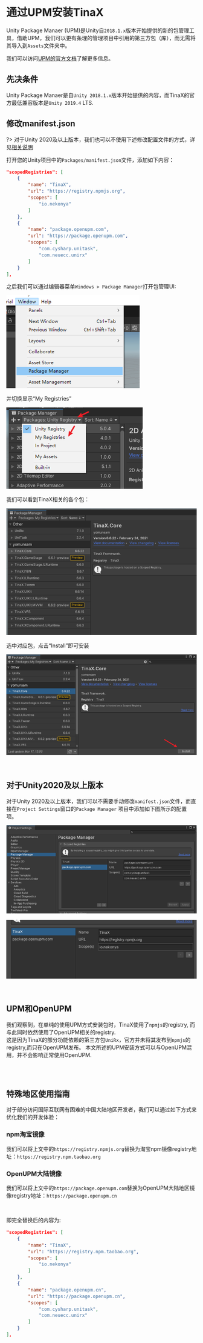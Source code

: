 #  通过UPM安装TinaX

Unity Package Manaer (UPM)是Unity自`2018.1.x`版本开始提供的新的包管理工具，借助UPM，我们可以更有条理的管理项目中引用的第三方包（库），而无需将其导入到`Assets`文件夹中。

我们可以访问[UPM的官方文档](https://docs.unity3d.com/Manual/Packages.html)了解更多信息。

## 先决条件

Unity Package Manaer是自`Unity 2018.1.x`版本开始提供的内容，而TinaX的官方最低兼容版本是`Unity 2019.4` LTS.


## 修改manifest.json

?> 对于Unity 2020及以上版本，我们也可以不使用下述修改配置文件的方式，详见[相关说明](#对于Unity2020及以上版本)

打开您的Unity项目中的`Packages/manifest.json`文件，添加如下内容：

``` json
"scopedRegistries": [
    {
        "name": "TinaX",
        "url": "https://registry.npmjs.org",
        "scopes": [
            "io.nekonya"
        ]
    },
    {
        "name": "package.openupm.com",
        "url": "https://package.openupm.com",
        "scopes": [
            "com.cysharp.unitask",
            "com.neuecc.unirx"
        ]
    }
],
```

之后我们可以通过编辑器菜单`Windows > Package Manager`打开包管理UI:

![image-20210317120749801](viaUPM.assets/image-20210317120749801.png)

并切换显示“My Registries”

![image-20210317120923035](viaUPM.assets/image-20210317120923035.png)

我们可以看到TinaX相关的各个包：

![image-20210317121020647](viaUPM.assets/image-20210317121020647.png)

选中对应包，点击“Install”即可安装

![image-20210317121052128](viaUPM.assets/image-20210317121052128.png)

<br>

## 对于Unity2020及以上版本

对于Unity 2020及以上版本，我们可以不需要手动修改`manifest.json`文件，而直接在`Project Settings`窗口的`Package Manager` 项目中添加如下图所示的配置项。

![image-20210317121221869](viaUPM.assets/image-20210317121221869.png)

![image-20210317121301053](viaUPM.assets/image-20210317121301053.png)

<br>

## UPM和OpenUPM

我们观察到，在单纯的使用UPM方式安装包时，TinaX使用了`npmjs`的registry, 而与此同时依然使用了OpenUPM相关的registry.<br>
这是因为TinaX的部分功能依赖的第三方包`UniRx`，官方并未将其发布到`npmjs`的registry,而只在OpenUPM发布。
本文所述的UPM安装方式可以与OpenUPM混用，并不会影响正常使用OpenUPM.

<br><br>

## 特殊地区使用指南

对于部分访问国际互联网有困难的中国大陆地区开发者，我们可以通过如下方式来优化我们的开发体验：

### npm淘宝镜像

我们可以将上文中的`https://registry.npmjs.org`替换为淘宝npm镜像registry地址：`https://registry.npm.taobao.org`

### OpenUPM大陆镜像

我们可以将上文中的`https://package.openupm.com`替换为OpenUPM大陆地区镜像registry地址：`https://package.openupm.cn`

<br>

即完全替换后的内容为:

``` json
"scopedRegistries": [
    {
        "name": "TinaX",
        "url": "https://registry.npm.taobao.org",
        "scopes": [
            "io.nekonya"
        ]
    },
    {
        "name": "package.openupm.cn",
        "url": "https://package.openupm.cn",
        "scopes": [
            "com.cysharp.unitask",
            "com.neuecc.unirx"
        ]
    }
],
```